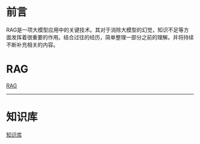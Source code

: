 # 前言



RAG是一项大模型应用中的关键技术。其对于消除大模型的幻觉，知识不足等方面发挥着很重要的作用。结合过往的经历，简单整理一部分之前的理解。并将持续不断补充相关的内容。




# RAG

[RAG](https://github.com/xiangyuliu/material_arrangement/blob/main/rag/RAG%E6%A3%80%E7%B4%A2.md)




***




# 知识库

[知识库](https://github.com/xiangyuliu/material_arrangement/blob/main/rag/%E7%9F%A5%E8%AF%86%E5%BA%93%E6%9E%84%E5%BB%BA.md)









